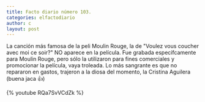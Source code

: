 ```yaml
---
title: Facto diario número 103.
categories: elfactodiario
author: c
layout: post
---
```

La canción más famosa de la peli Moulin Rouge, la de "Voulez vous coucher avec moi ce soir?" NO aparece en la película. Fue grabada específcamente para Moulin Rouge, pero sólo la utilizaron para fines comerciales y promocionar la película, vaya troleada. Lo más sangrante es que no repararon en gastos, trajeron a la diosa del momento, la Cristina Aguilera (buena jaca 👍)

{% youtube RQa7SvVCdZk %}
